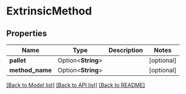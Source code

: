 # ExtrinsicMethod

## Properties

Name | Type | Description | Notes
------------ | ------------- | ------------- | -------------
**pallet** | Option<**String**> |  | [optional]
**method_name** | Option<**String**> |  | [optional]

[[Back to Model list]](../README.md#documentation-for-models) [[Back to API list]](../README.md#documentation-for-api-endpoints) [[Back to README]](../README.md)


